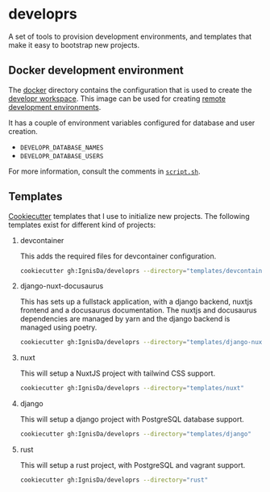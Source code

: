 # developrs

A set of tools to provision development environments, and templates that make it easy to
bootstrap new projects.

## Docker development environment

The [docker](./docker) directory contains the configuration that is used to create the
[developr workspace](https://hub.docker.com/r/ignisda/developr-workspace). This image can
be used for creating
[remote development environments](https://code.visualstudio.com/docs/remote/containers).

It has a couple of environment variables configured for database and user creation.

- `DEVELOPR_DATABASE_NAMES`
- `DEVELOPR_DATABASE_USERS`

For more information, consult the comments in [`script.sh`](./docker/script.sh).

## Templates

[Cookiecutter](https://cookiecutter.readthedocs.io/) templates that I use to
initialize new projects. The following templates exist for different kind of projects:

1. devcontainer

   This adds the required files for devcontainer configuration.

   ```bash
   cookiecutter gh:IgnisDa/developrs --directory="templates/devcontainer"
   ```

2. django-nuxt-docusaurus

   This has sets up a fullstack application, with a django backend, nuxtjs frontend and
   a docusaurus documentation. The nuxtjs and docusaurus dependencies are managed by yarn
   and the django backend is managed using poetry.

   ```bash
   cookiecutter gh:IgnisDa/developrs --directory="templates/django-nuxt-docusaurus"
   ```

3. nuxt

   This will setup a NuxtJS project with tailwind CSS support.

   ```bash
   cookiecutter gh:IgnisDa/developrs --directory="templates/nuxt"
   ```

4. django

   This will setup a django project with PostgreSQL database support.

   ```bash
   cookiecutter gh:IgnisDa/developrs --directory="templates/django"
   ```

5. rust

   This will setup a rust project, with PostgreSQL and vagrant support.

   ```bash
   cookiecutter gh:IgnisDa/developrs --directory="rust"
   ```
